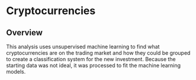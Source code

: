 # Cryptocurrencies

## Overview

This analysis uses unsupervised machine learning to find what cryptocurrencies are on the trading market and how they could be grouped to create a classification system for the new investment. Because the starting data was not ideal, it was processed to fit the machine learning models. 
